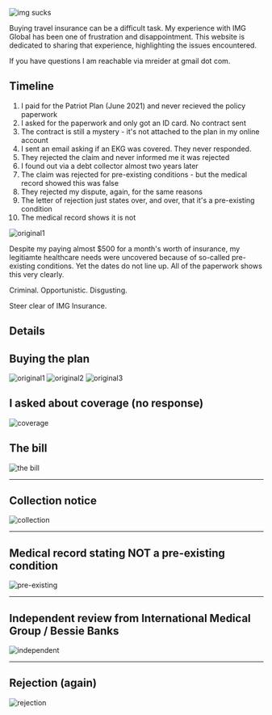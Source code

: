 ---
---

![img sucks](imgsucks.png)

Buying travel insurance can be a difficult task. My experience with IMG Global has been one of frustration and disappointment. This website is dedicated to sharing that experience, highlighting the issues encountered.

If you have questions I am reachable via mreider at gmail dot com.

## Timeline

1. I paid for the Patriot Plan (June 2021) and never recieved the policy paperwork
2. I asked for the paperwork and only got an ID card. No contract sent
3. The contract is still a mystery - it's not attached to the plan in my online account
4. I sent an email asking if an EKG was covered. They never responded.
5. They rejected the claim and never informed me it was rejected
6. I found out via a debt collector almost two years later
7. The claim was rejected for pre-existing conditions - but the medical record showed this was false
8. They rejected my dispute, again, for the same reasons
9. The letter of rejection just states over, and over, that it's a pre-existing condition
10. The medical record shows it is not

![original1](timeline.png)

Despite my paying almost $500 for a month's worth of insurance, my legitiamte healthcare needs were uncovered because of so-called pre-existing conditions. Yet the dates do not line up. All of the paperwork shows this very clearly. 

Criminal. 
Opportunistic. 
Disgusting. 

Steer clear of IMG Insurance.

## Details

## Buying the plan

![original1](original1.png)
![original2](original2.png)
![original3](original3.png)

## I asked about coverage (no response)

![coverage](coverage.png)

## The bill

![the bill](bill.png)

<hr>

## Collection notice

![collection](collection.png)

<hr>

## Medical record stating NOT a pre-existing condition

![pre-existing](pre-existing.png)

<hr>

## Independent review from International Medical Group / Bessie Banks

![independent](independent.png)

<hr>

## Rejection (again)

![rejection](rejection.png)






